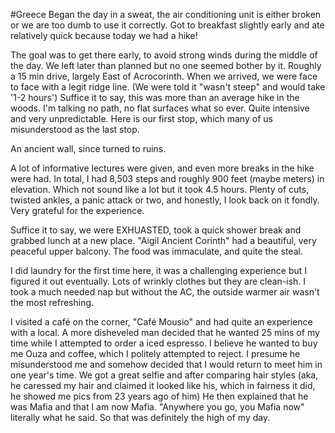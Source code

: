 #Greece
Began the day in a sweat, the air conditioning unit is either broken or we are too dumb to use it correctly. Got to breakfast slightly early and ate relatively quick because today we had a hike! 

The goal was to get there early, to avoid strong winds during the middle of the day. We left later than planned but no one seemed bother by it. Roughly a 15 min drive, largely East of Acrocorinth. When we arrived, we were face to face with a legit ridge line. (We were told it "wasn't steep" and would take '1-2 hours') Suffice it to say, this was more than an average hike in the woods. I'm talking no path, no flat surfaces what so ever. Quite intensive and very unpredictable. Here is our first stop, which many of us misunderstood as the last stop. 

An ancient wall, since turned to ruins.

A lot of informative lectures were given, and even more breaks in the hike were had. In total, I had 8,503 steps and roughly 900 feet (maybe meters) in elevation. Which not sound like a lot but it took 4.5 hours. Plenty of cuts, twisted ankles, a panic attack or two, and honestly, I look back on it fondly. Very grateful for the experience. 

Suffice it to say, we were EXHUASTED, took a quick shower break and grabbed lunch at a new place. "Aigil Ancient Corinth" had a beautiful, very peaceful upper balcony. The food was immaculate, and quite the steal. 

I did laundry for the first time here, it was a challenging experience but I figured it out eventually. Lots of wrinkly clothes but they are clean-ish. I took a much needed nap but without the AC, the outside warmer air wasn't the most refreshing. 

I visited a café on the corner, "Café Mousio" and had quite an experience with a local. A more disheveled man decided that he wanted 25 mins of my time while I attempted to order a iced espresso. I believe he wanted to buy me Ouza and coffee, which I politely attempted to reject. I presume he misunderstood me and somehow decided that I would return to meet him in one year's time. We got a great selfie and after comparing hair styles (aka, he caressed my hair and claimed it looked like his, which in fairness it did, he showed me pics from 23 years ago of him) He then explained that he was Mafia and that I am now Mafia. "Anywhere you go, you Mafia now" literally what he said. So that was definitely the high of my day. 